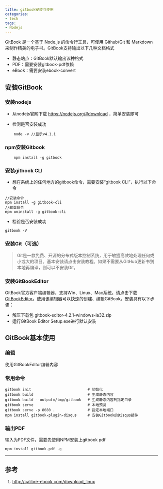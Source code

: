 ```yaml
---
title: gitbook安装与使用
categories:
- tech
tags:
- Nodejs
---
```


GitBook 是一个基于 Node.js 的命令行工具，可使用 Github/Git 和 Markdown 来制作精美的电子书。GitBook支持输出以下几种文档格式
+ 静态站点：GitBook默认输出该种格式
+ PDF：需要安装gitbook-pdf依赖
+ eBook：需要安装ebook-convert


<!-- more -->

## 安装GitBook

### 安装nodejs 

+ 从nodejs官网下载 https://nodejs.org/#download ，简单安装即可

+ 检测是否安装成功
```
	node -v //显示v4.1.1
```

### npm安装Gitbook

```
	npm install -g gitbook
```

### 安装gitbook CLI

+ 想在系统上的任何地方的gitbook命令，需要安装“gitbook CLI”，执行以下命令

```
//安装命令
npm install -g gitbook-cli
//卸载命令
npm uninstall -g gitbook-cli
```

+ 检验是否安装成功
```
gitbook -V
```

### 安装Git（可选）

> Git是一款免费、开源的分布式版本控制系统，用于敏捷高效地处理任何或小或大的项目。基本安装请点击安装教程。如果不需要从GitHub更新书到本地再编译，则可以不安装Git。

### 安装GitBookEditor

GitBook官方客户端编辑器，支持Win、Linux、Mac系统。请点击下载[GitBookEditor](https://www.gitbook.com/editor)。使用该编辑器可以快速的创建、编辑GitBook。安装具有以下步骤：

- 解压下载包 gitbook-editor-4.2.1-windows-ia32.zip
- 运行GitBook Editor Setup.exe进行默认安装


## GitBook基本使用

### 编辑

使用GitBookEditor编辑内容

### 常用命令

```
gitbook init                          # 初始化
gitbook build                         # 生成静态内容
gitbook build --output=/tmp/gitbook   # 生成静态内容到指定目录
gitbook serve                         # 本地预览
gitbook serve -p 8080 .               # 指定本地端口
npm install gitbook-plugin-disqus     # 安装Gitbook的Disqus插件
```

### 输出PDF

输入为PDF文件，需要先使用NPM安装上gitbook pdf

```
npm install gitbook-pdf -g
```

----

## 参考

1. http://calibre-ebook.com/download_linux

